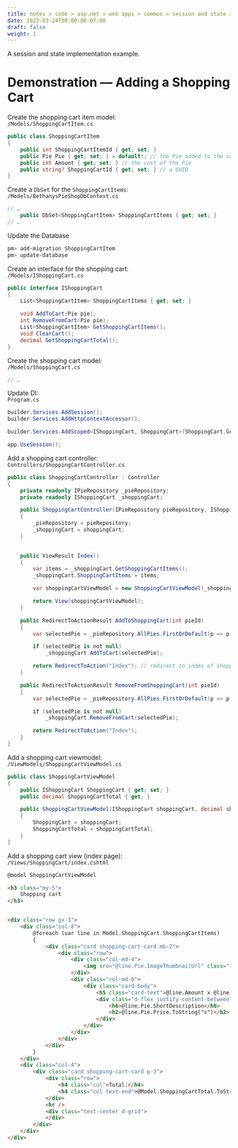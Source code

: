 ```yaml
---
title: notes > code > asp.net > web apps > common > session and state > example
date: 2023-03-24T00:00:00-07:00
draft: false
weight: 1
---
```


A session and state implementation example.  

# Demonstration — Adding a Shopping Cart
Create the shopping cart item model:  
`/Models/ShoppingCartItem.cs`
```cs
public class ShoppingCartItem
{
    public int ShoppingCartItemId { get; set; }
    public Pie Pie { get; set; } = default!; // the Pie added to the cart
    public int Amount { get; set; } // the cost of the Pie
    public string? ShoppingCartId { get; set; } // a GUID
}
```

Create a `DbSet` for the `ShoppingCartItems`:  
`/Models/BethanysPieShopDbContext.cs`
```cs
// …
    public DbSet<ShoppingCartItem> ShoppingCartItems { get; set; }
// …
```

Update the Database
```powershell
pm> add-migration ShoppingCartItem
pm> update-database
```

Create an interface for the shopping cart:  
`/Models/IShoppingCart.cs`
```cs
public interface IShoppingCart
{
    List<ShoppingCartItem> ShoppingCartItems { get; set; }

    void AddToCart(Pie pie);
    int RemoveFromCart(Pie pie);
    List<ShoppingCartItem> GetShoppingCartItems();
    void ClearCart();
    decimal GetShoppingCartTotal();
}
```

Create the shopping cart model:  
`/Models/ShoppingCart.cs`
```cs
// …
```

Update DI:  
`Program.cs`
```cs
builder.Services.AddSession();
builder.Services.AddHttpContextAccessor();

builder.Services.AddScoped<IShoppingCart, ShoppingCart>(ShoppingCart.GetCart);

app.UseSession();
```

Add a shopping cart controller:  
`Controllers/ShoppingCartController.cs`
```cs
public class ShoppingCartController : Controller
{
    private readonly IPieRepository _pieRepository;
    private readonly IShoppingCart _shoppingCart;

    public ShoppingCartController(IPieRepository pieRepository, IShoppingCart shoppingCart)
    {
        _pieRepository = pieRepository;
        _shoppingCart = shoppingCart;
    }

    
    public ViewResult Index()
    {
        var items = _shoppingCart.GetShoppingCartItems();
        _shoppingCart.ShoppingCartItems = items;

        var shoppingCartViewModel = new ShoppingCartViewModel(_shoppingCart, _shoppingCart.GetShoppingCartTotal());

        return View(shoppingCartViewModel);
    }

    public RedirectToActionResult AddToShoppingCart(int pieId)
    {
        var selectedPie = _pieRepository.AllPies.FirstOrDefault(p => p.PieId == pieId);

        if (selectedPie is not null)
            _shoppingCart.AddToCart(selectedPie);

        return RedirectToAction("Index"); // redirect to index of shopping cart
    }

    public RedirectToActionResult RemoveFromShoppingCart(int pieId)
    {
        var selectedPie = _pieRepository.AllPies.FirstOrDefault(p => p.PieId == pieId);

        if (selectedPie is not null)
            _shoppingCart.RemoveFromCart(selectedPie);

        return RedirectToAction("Index");
    }
}
```
Add a shopping cart viewmodel:  
`/ViewModels/ShoppingCartViewModel.cs`
```cs
public class ShoppingCartViewModel
{
    public IShoppingCart ShoppingCart { get; set; }
    public decimal ShoppingCartTotal { get; }

    public ShoppingCartViewModel(IShoppingCart shoppingCart, decimal shoppingCartTotal)
    {
        ShoppingCart = shoppingCart;
        ShoppingCartTotal = shoppingCartTotal;
    }
}
```

Add a shopping cart view (index page):  
`/Views/ShoppingCart/index.cshtml`
```html
@model ShoppingCartViewModel

<h3 class="my-5">
    Shopping cart
</h3>


<div class="row gx-3">
    <div class="col-8">
        @foreach (var line in Model.ShoppingCart.ShoppingCartItems)
        {
            <div class="card shopping-cart-card mb-2">
                <div class="row">
                    <div class="col-md-4">
                        <img src="@line.Pie.ImageThumbnailUrl" class="img-fluid rounded-start p-2" alt="@line.Pie.Name">
                    </div>
                    <div class="col-md-8">
                        <div class="card-body">
                            <h5 class="card-text">@line.Amount x @line.Pie.Name</h5>
                            <div class="d-flex justify-content-between">
                                <h6>@line.Pie.ShortDescription</h6>
                                <h2>@line.Pie.Price.ToString("c")</h2>
                            </div>
                        </div>
                    </div>
                </div>
            </div>
        }
    </div>
    <div class="col-4">
        <div class="card shopping-cart-card p-3">
            <div class="row">
                <h4 class="col">Total:</h4>
                <h4 class="col text-end">@Model.ShoppingCartTotal.ToString("c")</h4>
            </div>
            <hr />
            <div class="text-center d-grid">
            </div>
        </div>
    </div>
</div>
```

